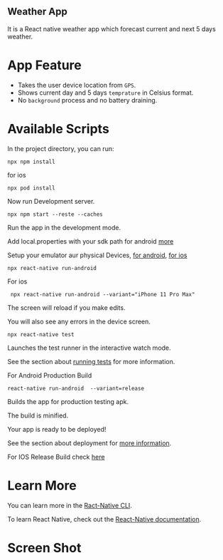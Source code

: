 ## Weather App
It is a React native weather app which forecast current and next 5 days weather.

# App Feature

- Takes the user device location from ```GPS```.
- Shows current day and 5 days ``temprature`` in Celsius format.
- No ```background``` process and no battery draining.

# Available Scripts

In the project directory, you can run:

```npx npm install```

for ios

```npx pod install```

Now run Development server.

```npx npm start --reste --caches```

Run the app in the development mode.

Add local.properties with your sdk path for android [more](https://medium.com/@leonardobrunolima/react-native-tips-setting-up-your-development-environment-for-windows-d326635604ea)

Setup your emulator aur physical Devices, [for android](https://reactnative.dev/docs/environment-setup), [for ios](https://reactnative.dev/docs/running-on-simulator-ios)

``` npx react-native run-android ```

For ios

``` npx react-native run-android --variant="iPhone 11 Pro Max"```

The screen will reload if you make edits.

You will also see any errors in the device screen.

```npx react-native test```

Launches the test runner in the interactive watch mode.

See the section about [running tests](https://reactnative.dev/docs/testing-overview#structuring-tests) for more information.

For Android Production Build

```react-native run-android  --variant=release``` 

Builds the app for production testing apk.

The build is minified.

Your app is ready to be deployed!

See the section about deployment for [more information](https://reactnative.dev/docs/signed-apk-android).

For IOS Release Build check [here](https://reactnative.dev/docs/publishing-to-app-store)

# Learn More

You can learn more in the [Ract-Native CLI](https://reactnative.dev/docs/environment-setup).

To learn React Native, check out the [React-Native documentation](https://reactnative.dev/).

# Screen Shot
